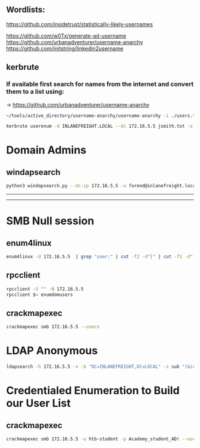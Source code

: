 ## Wordlists:
https://github.com/insidetrust/statistically-likely-usernames

https://github.com/w0Tx/generate-ad-username
https://github.com/urbanadventurer/username-anarchy
https://github.com/initstring/linkedin2username

## kerbrute

### If available first search for names from the internet and convert them to a list using:
-> https://github.com/urbanadventurer/username-anarchy
```bash
~/tools/active_directory/username-anarchy/username-anarchy -i ./users.txt
```

```bash
kerbrute userenum -d INLANEFREIGHT.LOCAL --dc 172.16.5.5 jsmith.txt -o valid_ad_users
```

# Domain Admins

## windapsearch

```bash
python3 windapsearch.py --dc-ip 172.16.5.5 -u forend@inlanefreight.local -p Klmcargo2 --da
```

---
---

# SMB Null session

## enum4linux
```bash
enum4linux -U 172.16.5.5  | grep "user:" | cut -f2 -d"[" | cut -f1 -d"]"
```

## rpcclient
```bash
rpcclient -U "" -N 172.16.5.5
rpcclient $> enumdomusers
```

## crackmapexec
```bash
crackmapexec smb 172.16.5.5 --users
```

# LDAP Anonymous
```bash
ldapsearch -h 172.16.5.5 -x -b "DC=INLANEFREIGHT,DC=LOCAL" -s sub "(&(objectclass=user))"  | grep sAMAccountName: | cut -f2 -d" "
```

# Credentialed Enumeration to Build our User List

## crackmapexec

```bash
crackmapexec smb 172.16.5.5 -u htb-student -p Academy_student_AD! --users
```